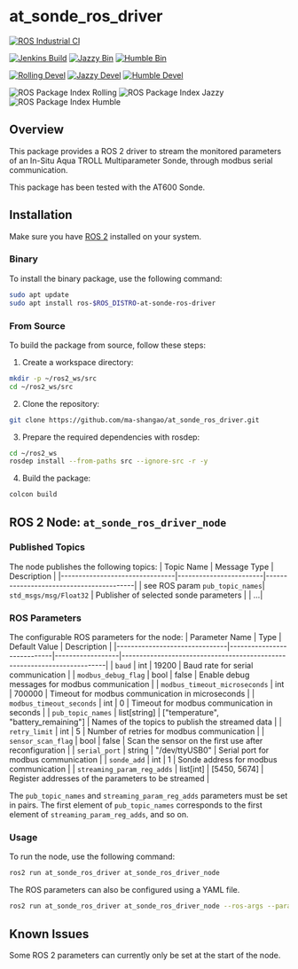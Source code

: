 # at_sonde_ros_driver

[![ROS Industrial CI](https://github.com/ma-shangao/at_sonde_ros_driver/actions/workflows/ros_ind_ci_action.yml/badge.svg?branch=main)](https://github.com/ma-shangao/at_sonde_ros_driver/actions/workflows/ros_ind_ci_action.yml)

[![Jenkins Build](https://img.shields.io/jenkins/build?jobUrl=https%3A%2F%2Fbuild.ros2.org%2Fjob%2FRbin_uN64__at_sonde_ros_driver__ubuntu_noble_amd64__binary%2F&logo=ros&label=rolling%20bin)](https://build.ros2.org/job/Rbin_uN64__at_sonde_ros_driver__ubuntu_noble_amd64__binary/)
[![Jazzy Bin](https://img.shields.io/jenkins/build?jobUrl=https%3A%2F%2Fbuild.ros2.org%2Fjob%2FJbin_uN64__at_sonde_ros_driver__ubuntu_noble_amd64__binary%2F&logo=ros&label=jazzy%20bin)](https://build.ros2.org/job/Jbin_uN64__at_sonde_ros_driver__ubuntu_noble_amd64__binary/)
[![Humble Bin](https://img.shields.io/jenkins/build?jobUrl=https%3A%2F%2Fbuild.ros2.org%2Fjob%2FHbin_uJ64__at_sonde_ros_driver__ubuntu_jammy_amd64__binary%2F&logo=ros&label=humble%20bin)](https://build.ros2.org/job/Hbin_uJ64__at_sonde_ros_driver__ubuntu_jammy_amd64__binary/)

[![Rolling Devel](https://img.shields.io/jenkins/build?jobUrl=https%3A%2F%2Fbuild.ros2.org%2Fjob%2FRdev__at_sonde_ros_driver__ubuntu_noble_amd64%2F&logo=ros&label=rolling%20devel)](https://build.ros2.org/job/Rdev__at_sonde_ros_driver__ubuntu_noble_amd64/)
[![Jazzy Devel](https://img.shields.io/jenkins/build?jobUrl=https%3A%2F%2Fbuild.ros2.org%2Fjob%2FJdev__at_sonde_ros_driver__ubuntu_noble_amd64%2F&logo=ros&label=jazzy%20devel)](https://build.ros2.org/job/Jdev__at_sonde_ros_driver__ubuntu_noble_amd64/)
[![Humble Devel](https://img.shields.io/jenkins/build?jobUrl=https%3A%2F%2Fbuild.ros2.org%2Fjob%2FHdev__at_sonde_ros_driver__ubuntu_jammy_amd64%2F&logo=ros&label=humble%20devel)](https://build.ros2.org/job/Hdev__at_sonde_ros_driver__ubuntu_jammy_amd64/)

![ROS Package Index Rolling](https://img.shields.io/ros/v/rolling/at_sonde_ros_driver)
![ROS Package Index Jazzy](https://img.shields.io/ros/v/jazzy/at_sonde_ros_driver)
![ROS Package Index Humble](https://img.shields.io/ros/v/humble/at_sonde_ros_driver)

## Overview
This package provides a ROS 2 driver to stream the monitored parameters of an In-Situ Aqua TROLL Multiparameter Sonde, through modbus serial communication.

This package has been tested with the AT600 Sonde.

## Installation

Make sure you have [ROS 2](https://docs.ros.org/en/jazzy/Installation.html) installed on your system.

### Binary

To install the binary package, use the following command:
```bash
sudo apt update
sudo apt install ros-$ROS_DISTRO-at-sonde-ros-driver
```

### From Source
To build the package from source, follow these steps:
1. Create a workspace directory:
```bash
mkdir -p ~/ros2_ws/src
cd ~/ros2_ws/src
```
2. Clone the repository:
```bash
git clone https://github.com/ma-shangao/at_sonde_ros_driver.git
```
3. Prepare the required dependencies with rosdep:
```bash
cd ~/ros2_ws
rosdep install --from-paths src --ignore-src -r -y
```
4. Build the package:
```bash
colcon build
```

## ROS 2 Node: `at_sonde_ros_driver_node`

### Published Topics
The node publishes the following topics:
| Topic Name                     | Message Type           | Description                             |
|--------------------------------|------------------------|-----------------------------------------|
| see ROS param `pub_topic_names`| `std_msgs/msg/Float32` | Publisher of selected sonde parameters  |
| ...|

### ROS Parameters
The configurable ROS parameters for the node:
| Parameter Name                | Type                       | Default Value    | Description                                                             |
|-------------------------------|----------------------------|------------------|-------------------------------------------------------------------------|
| `baud`                        | int                        | 19200            | Baud rate for serial communication                                      | 
| `modbus_debug_flag`           | bool                       | false            | Enable debug messages for modbus communication                          |
| `modbus_timeout_microseconds` | int                        | 700000           | Timeout for modbus communication in microseconds                        |
| `modbus_timeout_seconds`      | int                        | 0                | Timeout for modbus communication in seconds                             |
| `pub_topic_names`             | list[string]               | ["temperature", "battery_remaining"] | Names of the topics to publish the streamed data    |
| `retry_limit`                 | int                        | 5                | Number of retries for modbus communication                              |
| `sensor_scan_flag`            | bool                       | false            | Scan the sensor on the first use after reconfiguration                  |
| `serial_port`                 | string                     | "/dev/ttyUSB0"   | Serial port for modbus communication                                    |
| `sonde_add`                   | int                        | 1                | Sonde address for modbus communication                                  |
| `streaming_param_reg_adds`    | list[int]                  | [5450, 5674]     | Register addresses of the parameters to be streamed                     |

The `pub_topic_names` and `streaming_param_reg_adds` parameters must be set in pairs. The first element of `pub_topic_names` corresponds to the first element of `streaming_param_reg_adds`, and so on.

### Usage
To run the node, use the following command:
```bash
ros2 run at_sonde_ros_driver at_sonde_ros_driver_node
```

The ROS parameters can also be configured using a YAML file.
```bash
ros2 run at_sonde_ros_driver at_sonde_ros_driver_node --ros-args --params-file <path_to_yaml_file>
```

## Known Issues
Some ROS 2 parameters can currently only be set at the start of the node. 

